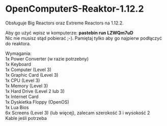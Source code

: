 # OpenComputerS-Reaktor-1.12.2
Obsługuje Big Reactors oraz Extreme Reactors na 1.12.2.<br/>

Aby go użyć wpisz w komputerze: **pastebin run LZWQm7uD** <br/>
Nic nie musisz stąd pobierać ;-). Pamiętaj tylko aby go najpierw podłączyć do reaktora.


Wymagania:<br/>
1x Power Converter (w razie potrzebny)<br/>
1x Keyboard<br/>
1x Computer (Level 3)<br/>
1x Graphic Card (Level 3)<br/>
1x CPU (Level 3)<br/>
1x Memory (Level 3)<br/>
1x Hard Drive (Level 2 lub 3)<br/>
1x Internet Card<br/>
1x Dyskietka Floppy (OpenOS)<br/>
1x Lua Bios<br/>
6x Screens (Level 3) (lub więcej), zalecam szerokość 3 i wysokość 2<br/>
Kable jeśli potrzeba
